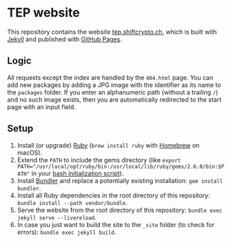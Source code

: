 # TEP website

This repository contains the website [tep.shiftcrypto.ch](https://tep.shiftcrypto.ch), which is built with [Jekyll](https://jekyllrb.com) and published with [GitHub Pages](https://pages.github.com/).

## Logic

All requests except the index are handled by the `404.html` page.
You can add new packages by adding a JPG image with the identifier as its name to the `packages` folder.
If you enter an alphanumeric path (without a trailing `/`) and no such image exists,
then you are automatically redirected to the start page with an input field.

## Setup

1. Install (or upgrade) [Ruby](https://www.ruby-lang.org) (`brew install ruby` with [Homebrew](https://brew.sh) on macOS).
2. Extend the `PATH` to include the gems directory (like `export PATH="/usr/local/opt/ruby/bin:/usr/local/lib/ruby/gems/2.6.0/bin:$PATH"` in your [bash initialization script](https://en.wikipedia.org/wiki/Unix_shell#Configuration_files)).
3. Install [Bundler](https://bundler.io) and replace a potentially existing installation: `gem install bundler`.
4. Install all Ruby dependencies in the root directory of this repository: `bundle install --path vendor/bundle`.
5. Serve the website from the root directory of this repository: `bundle exec jekyll serve --livereload`.
6. In case you just want to build the site to the `_site` folder (to check for errors): `bundle exec jekyll build`.

